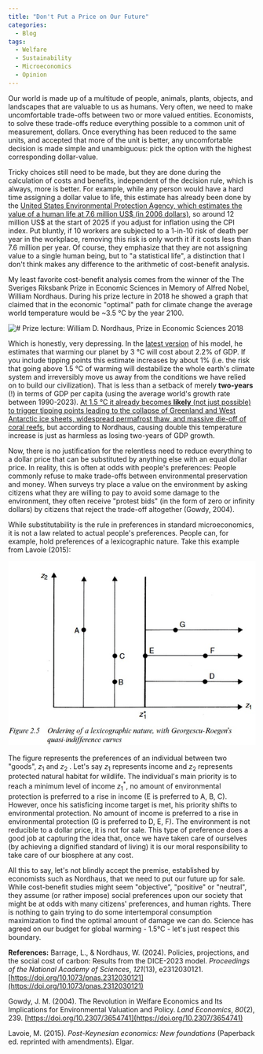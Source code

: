 ```yaml
---
title: "Don't Put a Price on Our Future"
categories:
  - Blog
tags:
  - Welfare
  - Sustainability
  - Microeconomics
  - Opinion
---
```


Our world is made up of a multitude of people, animals, plants, objects, and landscapes that are valuable to us as humans. Very often, we need to make uncomfortable trade-offs between two or more valued entities. Economists, to solve these trade-offs reduce everything possible to a common unit of measurement, dollars. Once everything has been reduced to the same units, and accepted that more of the unit is better, any uncomfortable decision is made simple and unambiguous: pick the option with the highest corresponding dollar-value.

Tricky choices still need to be made, but they are done during the calculation of costs and benefits, independent of the decision rule, which is always, more is better. For example, while any person would have a hard time assigning a dollar value to life, this estimate has already been done by the [United States Environmental Protection Agency, which estimates the value of a  human life at 7.6 million US$ (in 2006 dollars)](https://web.archive.org/web/20250406140004/https://www.epa.gov/environmental-economics/mortality-risk-valuation#means), so around 12 million US$ at the start of 2025 if you adjust for inflation using the CPI index. Put bluntly, if 10 workers are subjected to a 1-in-10 risk of death per year in the workplace, removing this risk is only worth it if it costs less than 7.6 million per year.
Of course, they emphasize that they are not assigning value to a single human being, but to "a statistical life", a distinction that I don't think makes any difference to the arithmetic of cost-benefit analysis.

My least favorite cost-benefit analysis comes from the winner of the The Sveriges Riksbank Prize in Economic Sciences in Memory of Alfred Nobel, William Nordhaus. During his prize lecture in 2018 he showed a graph that claimed that in the economic "optimal" path for climate change the average world temperature would be ~3.5 °C by the year 2100.

![# Prize lecture: William D. Nordhaus, Prize in Economic Sciences 2018](https://youtu.be/h1RkSuAs03Q?feature=shared&t=1182)

Which is honestly, very depressing. In the [latest version](https://doi.org/10.1073/pnas.2312030121) of his model, he estimates that warming our planet by 3 °C will cost about 2.2% of GDP. If you include tipping points this estimate increases by about 1% (i.e. the risk that going above 1.5 °C of warming will destabilize the whole earth's climate system and irreversibly move us away from the conditions we have relied on to build our civilization). That is less than a setback of merely **two-years** (!) in terms of GDP per capita (using the average world's growth rate between 1990-2023).  [At 1.5 °C it already becomes **likely** (not just possible) to trigger tipping points leading to the collapse of Greenland and West Antarctic ice sheets, widespread permafrost thaw, and massive die-off of coral reefs](https://web.archive.org/web/20250408192135/https://www.stockholmresilience.org/research/research-news/2022-09-08-world-at-risk-of-passing-multiple-climate-tipping-points-above-1.5c-global-warming.html), but according to Nordhaus, causing double this temperature increase is just as harmless as losing two-years of GDP growth.

Now, there is no justification for the relentless need to reduce everything to a dollar price that can be substituted by anything else with an equal dollar price. In reality, this is often at odds with people's preferences: People commonly refuse to make trade-offs between environmental preservation and money. When surveys try place a value on the environment by asking citizens what they are willing to pay to avoid some damage to the environment, they often receive "protest bids" (in the form of zero or infinity dollars) by citizens that reject the trade-off altogether (Gowdy, 2004).

While substitutability is the rule in preferences in standard microeconomics, it is not a law related to actual people's preferences. People can, for example, hold preferences of a lexicographic nature. Take this example from Lavoie (2015):

![lexicographic ordering](assets\images\lexicographic_ordering_indifference_curves.jpg)

The figure represents the preferences of an individual between two "goods", $z_1$ and $z_2$ . Let's say $z_1$ represents income and $z_2$ represents protected natural habitat for wildlife. The individual's main priority is to reach a minimum level of income $z_1^*$, no amount of environmental protection is preferred to a rise in income (E is preferred to A, B, C). However, once his satisficing income target is met, his priority shifts to environmental protection. No amount of income is preferred to a rise in environmental protection (G is preferred to D, E, F). The environment is not reducible to a dollar price, it is not for sale.  This type of preference does a good job at capturing the idea that, once we have taken care of ourselves (by achieving a dignified standard of living) it is our moral responsibility to take care of our biosphere at any cost.

All this to say, let's not blindly accept the premise, established by economists such as Nordhaus, that we need to put our future up for sale. While cost-benefit studies might seem "objective", "positive" or "neutral", they assume (or rather impose) social preferences upon our society that might be at odds with many citizens' preferences, and human rights. There is nothing to gain trying to do some intertemporal consumption maximization to find the optimal amount of damage we can do. Science has agreed on our budget for global warming - 1.5°C - let's just respect this boundary.

**References:**
Barrage, L., & Nordhaus, W. (2024). Policies, projections, and the social cost of carbon: Results from the DICE-2023 model. _Proceedings of the National Academy of Sciences_, _121_(13), e2312030121. [https://doi.org/10.1073/pnas.2312030121](https://doi.org/10.1073/pnas.2312030121)

Gowdy, J. M. (2004). The Revolution in Welfare Economics and Its Implications for Environmental Valuation and Policy. _Land Economics_, _80_(2), 239. [https://doi.org/10.2307/3654741](https://doi.org/10.2307/3654741)

Lavoie, M. (2015). _Post-Keynesian economics: New foundations_ (Paperback ed. reprinted with amendments). Elgar.
